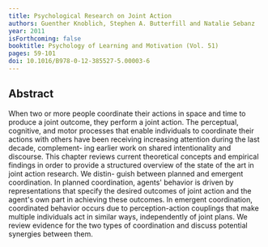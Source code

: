 ```yaml
---
title: Psychological Research on Joint Action
authors: Guenther Knoblich, Stephen A. Butterfill and Natalie Sebanz
year: 2011
isForthcoming: false
booktitle: Psychology of Learning and Motivation (Vol. 51)
pages: 59-101
doi: 10.1016/B978-0-12-385527-5.00003-6
---
```


## Abstract

When two or more people coordinate their actions in space and time to produce a joint outcome, they perform a joint action. The perceptual, cognitive, and motor processes that enable individuals to coordinate their actions with others have been receiving increasing attention during the last decade, complement- ing earlier work on shared intentionality and discourse. This chapter reviews current theoretical concepts and empirical findings in order to provide a structured overview of the state of the art in joint action research. We distin- guish between planned and emergent coordination. In planned coordination, agents' behavior is driven by representations that specify the desired outcomes of joint action and the agent's own part in achieving these outcomes. In emergent coordination, coordinated behavior occurs due to perception-action couplings that make multiple individuals act in similar ways, independently of joint plans. We review evidence for the two types of coordination and discuss potential synergies between them.

